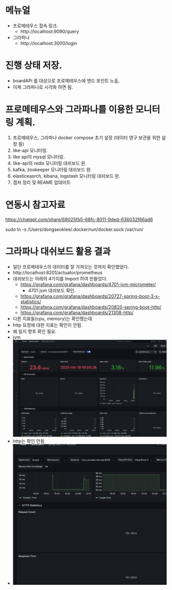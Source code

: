 # 메뉴얼

* 프로메테우스 접속 링크.
    * http://localhost:9090/query
* 그라파나
    * http://localhost:3000/login

# 진행 상태 저장.

* boardAPi 를 대상으로 프로메테우스에 엔드 포인트 노출,
* 이제 그라파나로 시각화 하면 됨.

# 프로메테우스와 그라파나를 이용한 모니터링 계획.

1. 프로메테우스, 그라파나 docker compose 초기 설정 (데이터 영구 보관을 위한 설정 필)
2. like-api 모니터링.
3. like api의 mysql 모니터링.
4. like-api의 redis 모니터링 대쉬보드 완.
5. kafka, zookeeper 모니터링 대쉬보드 완.
6. elasticeasrch, kibana, logstash 모니터링 대쉬보드 완.
7. 캡처 정리 및 REAME 업데이트

# 연동시 참고자료

https://chatgpt.com/share/68025fb5-68fc-8011-9ded-636032f66ad6

sudo ln -s /Users/dongseoklee/.docker/run/docker.sock /var/run/

# 그라파나 대쉬보드 활용 결과

* 일단 프로메테우스의 데이터를 잘 가져오는 것까지 확인했었다.
* http://localhost:8201/actuator/prometheus
* 대쉬보드는 아래의 4가지를 Import 하여 만들었다.
    * https://grafana.com/grafana/dashboards/4701-jvm-micrometer/
        * 4701 jvm 대쉬보드 확인.
    * https://grafana.com/grafana/dashboards/20727-spring-boot-3-x-statistics/
    * https://grafana.com/grafana/dashboards/20820-spring-boot-http/
    * https://grafana.com/grafana/dashboards/21308-http/
* 다른 지표들(cpu, memory)는 확인했는데
* http 요청에 대한 지표는 확인이 안됨.
* 왜 일지 향후 확인 필요.
* jvm
  ![img.png](grafana_dash_jvm.png)
* http는 확인 안됨
* ![img.png](grafana_dash_not_found_http.png)